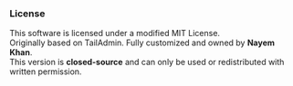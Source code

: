 ### License

This software is licensed under a modified MIT License.  
Originally based on TailAdmin. Fully customized and owned by **Nayem Khan**.  
This version is **closed-source** and can only be used or redistributed with written permission.
